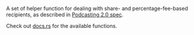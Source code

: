 A set of helper function for dealing with share- and percentage-fee-based recipients, as described in [Podcasting 2.0 spec](https://github.com/Podcastindex-org/podcast-namespace/blob/main/value/value.md).

Check out [docs.rs](https://docs.rs/v4v) for the available functions.
